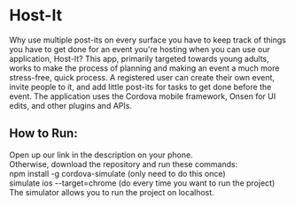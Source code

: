 # Host-It

Why use multiple post-its on every surface you have to keep track of things you have to get done for an event you're hosting when you can use our application, Host-It? This app, primarily targeted towards young adults, works to make the process of planning and making an event a much more stress-free, quick process. A registered user can create their own event, invite people to it, and add little post-its for tasks to get done before the event. The application uses the Cordova mobile framework, Onsen for UI edits, and other plugins and APIs.

## How to Run:
Open up our link in the description on your phone.
<br>
Otherwise, download the repository and run these commands: <br>
npm install -g cordova-simulate (only need to do this once)<br> 
simulate ios --target=chrome (do every time you want to run the project) <br>
The simulator allows you to run the project on localhost. 
